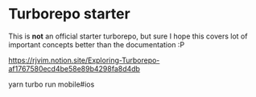 # Turborepo starter

This is **not** an official starter turborepo, but sure I hope this covers lot of important concepts better than the documentation :P

https://rjvim.notion.site/Exploring-Turborepo-af1767580ecd4be58e89b4298fa8d4db


yarn turbo run mobile#ios

